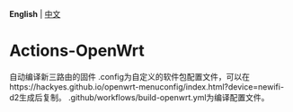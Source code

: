 **English** | [中文](https://p3terx.com/archives/build-openwrt-with-github-actions.html)

# Actions-OpenWrt
自动编译新三路由的固件
.config为自定义的软件包配置文件，可以在https://hackyes.github.io/openwrt-menuconfig/index.html?device=newifi-d2生成后复制。
.github/workflows/build-openwrt.yml为编译配置文件。
